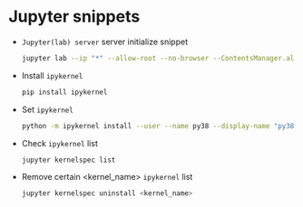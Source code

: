 # Jupyter snippets

- `Jupyter(lab) server` server initialize snippet
    ```bash
    jupyter lab --ip "*" --allow-root --no-browser --ContentsManager.allow_hidden=True
    ```

- Install `ipykernel` 
    ```bash
    pip install ipykernel
    ```

- Set `ipykernel` 
    ```bash
    python -m ipykernel install --user --name py38 --display-name "py38"
    ```

- Check `ipykernel` list
    ```bash
    jupyter kernelspec list
    ```

- Remove certain <kernel_name> `ipykernel` list
    ```bash
    jupyter kernelspec uninstall <kernel_name>
    ```

